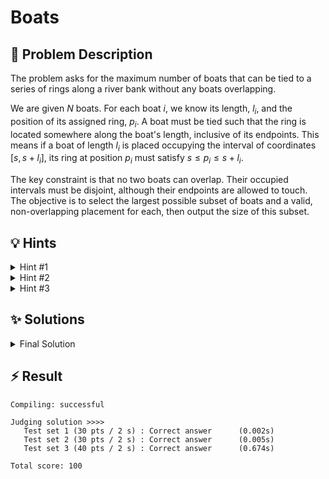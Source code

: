 # Boats

## 📝 Problem Description

The problem asks for the maximum number of boats that can be tied to a series of rings along a river bank without any boats overlapping.

We are given $N$ boats. For each boat $i$, we know its length, $l_i$, and the position of its assigned ring, $p_i$. A boat must be tied such that the ring is located somewhere along the boat's length, inclusive of its endpoints. This means if a boat of length $l_i$ is placed occupying the interval of coordinates $[s, s+l_i]$, its ring at position $p_i$ must satisfy $s \le p_i \le s+l_i$.

The key constraint is that no two boats can overlap. Their occupied intervals must be disjoint, although their endpoints are allowed to touch. The objective is to select the largest possible subset of boats and a valid, non-overlapping placement for each, then output the size of this subset.

## 💡 Hints

<details>
<summary>Hint #1</summary>
When dealing with problems involving intervals or objects positioned along a line, it's often beneficial to process them in a specific order rather than randomly. What property of the boats could we sort by to create a more structured approach to the problem?
</details>
<details>
<summary>Hint #2</summary>
Sorting the boats by their ring positions ($p_i$) from smallest to largest is a very effective strategy. This allows you to process the boats in a natural "left-to-right" order along the river bank. Now, as you iterate through the sorted boats, what greedy decision can you make at each step?
</details>
<details>
<summary>Hint #3</summary>
The core of a greedy strategy is to make a locally optimal choice that hopefully leads to a globally optimal solution. As you process boats sorted by their ring positions, your goal should be to place them in a way that leaves the most possible space for subsequent boats. This means you should always try to make the rightmost endpoint of your placed boats as far to the left as possible. What happens if a boat doesn't fit? Perhaps it can *replace* a previously placed boat if doing so results in a better (i.e., smaller) rightmost endpoint for your set of chosen boats.
</details>

## ✨ Solutions

<details>
<summary>Final Solution</summary>
This problem can be solved efficiently using a greedy algorithm. The main idea is to process the boats in a specific order and make a locally optimal choice at each step. The choice should be guided by the heuristic of keeping the rightmost endpoint of all placed boats as far to the left as possible, thereby maximizing the available space for future boats.

### Algorithm Breakdown

1.  **Sorting:** First, we sort all the boats based on their ring position, $p$, in ascending order. This creates a natural left-to-right processing order.

2.  **Greedy Iteration:** We iterate through the sorted boats, maintaining a count of placed boats (`n_boats`) and the coordinates of the two most recent boat endpoints: `right_end` (the rightmost endpoint of the last placed boat) and `prev_right_end` (the rightmost endpoint of the second-to-last placed boat).

3.  **Decision Logic:** For each boat with length $l$ and ring position $p$, we have two main cases:

    *   **Case 1: The boat can be added.** This occurs if the boat's ring is not covered by the last boat we placed, i.e., `p >= right_end`. If so, we can add this boat to our set. We increment `n_boats`. To maintain our greedy strategy, we must place this new boat as far to the left as possible. Its starting position `s` must be at least `right_end` (to avoid collision) and also at least `p - l` (to reach its ring). Thus, the optimal start is `s = max(right_end, p - l)`. The new `right_end` becomes `s + l`. We also update `prev_right_end` to the old `right_end`.

    *   **Case 2: The boat cannot be added directly.** This occurs if `p < right_end`, meaning the current boat's ring is underneath the last boat we placed. We cannot simply add it. However, we can check if it's beneficial to **replace** the last boat with the current one. A replacement is beneficial if the resulting arrangement has a rightmost endpoint that is smaller than the current `right_end`. If we swap out the last boat, the available space starts after `prev_right_end`. The new boat would be placed with a start position `s = max(prev_right_end, p - l)`, leading to a new endpoint `e_new = s + l`. If `e_new < right_end`, we perform the replacement by updating `right_end` to `e_new`. The number of boats, `n_boats`, remains unchanged in a replacement.

By following this strategy, we ensure that at each step, we maintain an optimal configuration for the number of boats chosen so far, characterized by the smallest possible rightmost endpoint. This greedy approach is guaranteed to find the maximal number of boats.

### Implementation Details

The implementation uses a `std::vector` of pairs to store the boats, which is then sorted by the ring position. We then loop through the sorted vector, applying the logic described above. We initialize `right_end` and `prev_right_end` to a very small number (negative infinity) to handle the placement of the first boat correctly.

```cpp
#include <iostream>
#include <vector>
#include <algorithm>
#include <limits>

void solve() {
    // Read input for one test case
    int n;
    std::cin >> n;

    std::vector<std::pair<int, int>> boats;
    boats.reserve(n);
    for (int i = 0; i < n; ++i) {
        int l, p;
        std::cin >> l >> p;
        boats.emplace_back(l, p);
    }

    // Sort boats by ring position (the second element of the pair)
    std::sort(boats.begin(), boats.end(), [](const std::pair<int, int> &a, const std::pair<int, int> &b) {
        return a.second < b.second;
    });

    int n_boats = 0;
    // Use long long for endpoints to avoid overflow with large coordinates and lengths
    long long right_end = std::numeric_limits<long long>::min();
    long long prev_right_end = std::numeric_limits<long long>::min();

    for (const auto& boat : boats) {
        long long length = boat.first;
        long long ring_pos = boat.second;

        // Case 1: Ring is not covered, so we can potentially add this boat.
        if (ring_pos >= right_end) {
            n_boats++;
            prev_right_end = right_end;
            
            // Place the new boat as far left as possible.
            // Its start must be >= right_end and >= ring_pos - length.
            // New endpoint is max(right_end, ring_pos - length) + length.
            right_end = std::max(right_end, ring_pos - length) + length;

        } else {
            // Case 2: Ring is covered. Check if replacing the last boat is better.
            // A replacement is better if the new right_end is smaller.
            long long potential_new_right_end = std::max(prev_right_end, ring_pos - length) + length;
            
            if (potential_new_right_end < right_end) {
                // The replacement is beneficial. Update right_end.
                // n_boats does not change.
                right_end = potential_new_right_end;
            }
        }
    }

    std::cout << n_boats << std::endl;
}

int main() {
    std::ios_base::sync_with_stdio(false);
    std::cin.tie(NULL);

    int t;
    std::cin >> t;
    while (t--) {
        solve();
    }

    return 0;
}
```
</details>

## ⚡ Result

```plaintext
Compiling: successful

Judging solution >>>>
   Test set 1 (30 pts / 2 s) : Correct answer      (0.002s)
   Test set 2 (30 pts / 2 s) : Correct answer      (0.005s)
   Test set 3 (40 pts / 2 s) : Correct answer      (0.674s)

Total score: 100
```